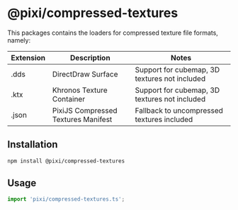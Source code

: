 # @pixi/compressed-textures

This packages contains the loaders for compressed texture file formats, namely:

| Extension  | Description                                 | Notes                                         |
| ---------- | ------------------------------------------- | --------------------------------------------- |
| .dds       | DirectDraw Surface                          | Support for cubemap, 3D textures not included |
| .ktx       | Khronos Texture Container                   | Support for cubemap, 3D textures not included |
| .json      | PixiJS Compressed Textures Manifest         | Fallback to uncompressed textures included    |

## Installation

```bash
npm install @pixi/compressed-textures
```

## Usage

```js
import 'pixi/compressed-textures.ts';
```
